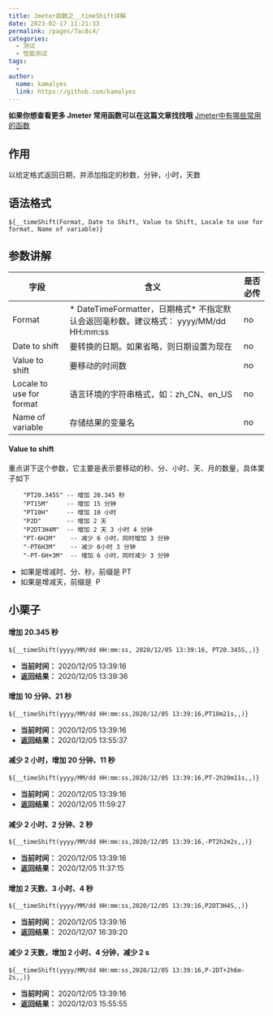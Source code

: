 ```yaml
---
title: Jmeter函数之__timeShift详解
date: 2023-02-17 11:21:33
permalink: /pages/7ac8c4/
categories:
  - 测试
  - 性能测试
tags:
  - 
author: 
  name: kamalyes
  link: https://github.com/kamalyes
---
```

**如果你想查看更多 Jmeter 常用函数可以在这篇文章找找哦**
[Jmeter中有哪些常用的函数](./01.Jmeter中有哪些常用的函数.md)

作用
--

以给定格式返回日期，并添加指定的秒数，分钟，小时，天数

语法格式
----

```
${__timeShift(Format, Date to Shift, Value to Shift, Locale to use for format, Name of variable)}
```

参数讲解
----

| 字段 | 含义 | 是否必传 |
| --- | --- | --- |
| Format | *   DateTimeFormatter，日期格式*   不指定默认会返回毫秒数。建议格式： yyyy/MM/dd HH:mm:ss | no |
| Date to shift | 要转换的日期。如果省略，则日期设置为现在 | no |
| Value to shift | 要移动的时间数 | no |
| Locale to use for format | 语言环境的字符串格式，如：zh_CN、en_US | no |
| Name of variable | 存储结果的变量名 | no |

#### Value to shift 

重点讲下这个参数，它主要是表示要移动的秒、分、小时、天、月的数量，具体栗子如下

```
    "PT20.345S" -- 增加 20.345 秒
    "PT15M"     -- 增加 15 分钟
    "PT10H"     -- 增加 10 小时
    "P2D"       -- 增加 2 天
    "P2DT3H4M"  -- 增加 2 天 3 小时 4 分钟
    "PT-6H3M"    -- 减少 6 小时，同时增加 3 分钟
    "-PT6H3M"    -- 减少 6小时 3 分钟
    "-PT-6H+3M"  -- 增加 6 小时，同时减少 3 分钟
```

*   如果是增减时、分、秒，前缀是 PT 
*   如果是增减天，前缀是  P 

小栗子
---

#### 增加 20.345 秒

```
${__timeShift(yyyy/MM/dd HH:mm:ss, 2020/12/05 13:39:16, PT20.345S,,)}
```

*   **当前时间：** 2020/12/05 13:39:16
*   **返回结果：** 2020/12/05 13:39:36

#### 增加 10 分钟、21 秒

```
${__timeShift(yyyy/MM/dd HH:mm:ss,2020/12/05 13:39:16,PT10m21s,,)}
```

*   **当前时间：** 2020/12/05 13:39:16
*   **返回结果：** 2020/12/05 13:55:37

#### 减少 2 小时，增加 20 分钟、11 秒

```
${__timeShift(yyyy/MM/dd HH:mm:ss,2020/12/05 13:39:16,PT-2h20m11s,,)}
```

*   **当前时间：** 2020/12/05 13:39:16
*   **返回结果：** 2020/12/05 11:59:27


#### 减少 2 小时、2 分钟、2 秒

```
${__timeShift(yyyy/MM/dd HH:mm:ss,2020/12/05 13:39:16,-PT2h2m2s,,)}
```

*   **当前时间：** 2020/12/05 13:39:16
*   **返回结果：** 2020/12/05 11:37:15


#### 增加 2 天数、3 小时、4 秒

```
${__timeShift(yyyy/MM/dd HH:mm:ss,2020/12/05 13:39:16,P2DT3H4S,,)}
```

*   **当前时间：** 2020/12/05 13:39:16
*   **返回结果：** 2020/12/07 16:39:20


#### 减少 2 天数，增加 2 小时、4 分钟，减少 2 s

```
${__timeShift(yyyy/MM/dd HH:mm:ss,2020/12/05 13:39:16,P-2DT+2h6m-2s,,)}
```

*   **当前时间：** 2020/12/05 13:39:16
*   **返回结果：** 2020/12/03 15:55:55
